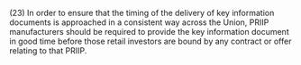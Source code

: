 (23) In order to ensure that the timing of the delivery of key information documents is approached in a consistent way across the Union, PRIIP manufacturers should be required to provide the key information document in good time before those retail investors are bound by any contract or offer relating to that PRIIP.